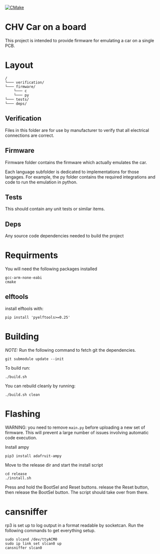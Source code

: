 [![CMake](https://github.com/linted/CHV_Badge_Firmware/actions/workflows/cmake.yml/badge.svg)](https://github.com/linted/CHV_Badge_Firmware/actions/workflows/cmake.yml)
# CHV Car on a board
This project is intended to provide firmware for emulating a car on a single PCB.

# Layout
```
/
└─── verification/
└─── firmware/
    └─── c
    └─── py
└─── tests/
└─── deps/
```
## Verification
Files in this folder are for use by manufacturer to verify that all electrical connections are correct.

## Firmware
Firmware folder contains the firmware which actually emulates the car.

Each language subfolder is dedicated to implementations for those langages. For example, the py folder contains the required integrations and code to run the emulation in python.

## Tests
This should contain any unit tests or similar items.

## Deps
Any source code dependencies needed to build the project

# Requirments
You will need the following packages installed
```
gcc-arm-none-eabi
cmake
```

## elftools
install elftools with:
```
pip install 'pyelftools>=0.25'
```



# Building

_*NOTE:*_ Run the following command to fetch git the dependencies.
```
git submodule update --init
```

To build run:
```
./build.sh
```

You can rebuild cleanly by running:
```
./build.sh clean
```

# Flashing
WARNING: you need to remove `main.py` before uploading a new set of firmware. This will prevent a large number of issues involving automatic code execution.

Install ampy
```
pip3 install adafruit-ampy
```

Move to the release dir and start the install script
```
cd release
./install.sh
```

Press and hold the BootSel and Reset buttons. release the Reset button, then release the BootSel button. The script should take over from there.

# cansniffer
rp3 is set up to log output in a format readable by socketcan.
Run the following commands to get everything setup.

```
sudo slcand /dev/ttyACM0
sudo ip link set slcan0 up
cansniffer slcan0
```
